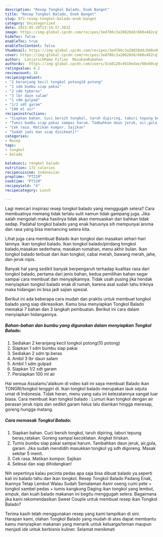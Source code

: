 ```yaml
---
description: "Resep Tongkol Balado, Enak Banget"
title: "Resep Tongkol Balado, Enak Banget"
slug: 973-resep-tongkol-balado-enak-banget
category: Uncategorized
date: 2021-05-20T13:14:57.383Z
image: https://img-global.cpcdn.com/recipes/3ed786c3a20828dd/680x482cq70/tongkol-balado-foto-resep-utama.jpg
hideToc: false
enableToc: true
enableTocContent: false
thumbnail: https://img-global.cpcdn.com/recipes/3ed786c3a20828dd/680x482cq70/tongkol-balado-foto-resep-utama.jpg
cover: https://img-global.cpcdn.com/recipes/3ed786c3a20828dd/680x482cq70/tongkol-balado-foto-resep-utama.jpg
author:  LanjarsihMama Fifian  MasakanRumahan
authorAv:  https://img-global.cpcdn.com/users/3cb8120c4910edae/60x60cq50/avatar.jpg
ratingvalue: 4.2
reviewcount: 18
recipeingredient:
- "2 keranjang kecil tongkol potong10 potong"
- "1 sdm bumbu siap pakai"
- "2 sdm tpberas"
- "3 lbr daun salam"
- "1 sdm gulpad"
- "1/2 sdt garam"
- "100 ml air"
recipeinstructions:
- "Siapkan bahan. Cuci bersih tongkol, taruh dipiring, taburi tepung beras,ratakan. Goreng sampai kecoklatan. Angkat tiriskan."
- "Tumis bumbu siap pakai sampai harum. Tambahkan daun jeruk, air,gula, garam. Jika sudah mendidih masukkan tongkol yg sdh digoreng. Masak sekitar 5 menit."
- "Cek rasa. Matikan kompor. Sajikan"
- "Sudah jadi dan siap dinikmati!"
categories:
- Resep
tags:
- tongkol
- balado

katakunci: tongkol balado 
nutrition: 172 calories
recipecuisine: Indonesian
preptime: "PT21M"
cooktime: "PT31M"
recipeyield: "4"
recipecategory: Lunch

---
```



Lagi mencari inspirasi resep tongkol balado yang menggugah selera? Cara membuatnya memang tidak terlalu sulit namun tidak gampang juga. Jika salah mengolah maka hasilnya tidak akan memuaskan dan bahkan tidak sedap. Padahal tongkol balado yang enak harusnya sih mempunyai aroma dan rasa yang bisa memancing selera kita.


Lihat juga cara membuat Balado ikan tongkol dan masakan sehari-hari lainnya. ikan tongkol balado. Ikan tongkol balado/pindang tongkol balado,masakan sederhana, masakan rumahan, menu akhir bulan. Ikan tongkol balado terbuat dari ikan tongkol, cabai merah, bawang merah, jahe, dan jeruk nipis.

Banyak hal yang sedikit banyak berpengaruh terhadap kualitas rasa dari tongkol balado, pertama dari jenis bahan, kedua pemilihan bahan segar sampai cara membuat dan menyajikannya. Tidak usah pusing jika hendak menyiapkan tongkol balado enak di rumah, karena asal sudah tahu triknya maka hidangan ini bisa jadi sajian spesial.


Berikut ini ada beberapa cara mudah dan praktis untuk membuat tongkol balado yang siap dikreasikan. Kamu bisa menyiapkan Tongkol Balado memakai 7 bahan dan 3 langkah pembuatan. Berikut ini cara dalam menyiapkan hidangannya.

<!--inarticleads1-->

##### Bahan-bahan dan bumbu yang digunakan dalam menyiapkan Tongkol Balado:

1. Sediakan 2 keranjang kecil tongkol potong(10 potong)
1. Siapkan 1 sdm bumbu siap pakai
1. Sediakan 2 sdm tp.beras
1. Ambil 3 lbr daun salam
1. Ambil 1 sdm gulpad
1. Siapkan 1/2 sdt garam
1. Persiapkan 100 ml air


Hai semua Assalamu&#39;alaikum di video kali ini saya membuat Balado ikan TONGRI/tongkol tenggiri di. Ikan tongkol balado merupakan lauk sejuta umat di Indonesia. Tidak heran, menu yang satu ini kelezatannya sangat luar biasa. Cara membuat ikan tongkol balado : Lumuri ikan tongkol dengan air perasan jeruk nipis dan sedikit garam halus lalu diamkan hingga meresap, goreng hungga matang. 

<!--inarticleads2-->

##### Cara memasak Tongkol Balado:

1. Siapkan bahan. Cuci bersih tongkol, taruh dipiring, taburi tepung beras,ratakan. Goreng sampai kecoklatan. Angkat tiriskan.
1. Tumis bumbu siap pakai sampai harum. Tambahkan daun jeruk, air,gula, garam. Jika sudah mendidih masukkan tongkol yg sdh digoreng. Masak sekitar 5 menit.
1. Cek rasa. Matikan kompor. Sajikan
1. Selesai dan siap dihidangkan!

Nih sepertinya kalau pecinta pedas apa saja bisa dibuat balado ya.seperti kali ini balado tahu dan ikan tongkol. Resep Tongkol Balado Padang Enak, Ikannya Tetap Lembut Walau Sudah Semalaman Asmr oseng cumi pete + tongkol sambel pedas + tumis kangkung Daging ikan tongkol yang lembut, empuk, dan kuah balado makanan ini begitu menggugah selera. Bagaimana jika kami rekomendasikan Sweet Couple untuk membuat resep ikan Tongkol Balado? 

Terima kasih telah menggunakan resep yang kami tampilkan di sini. Harapan kami, olahan Tongkol Balado yang mudah di atas dapat membantu kamu menyiapkan makanan yang menarik untuk keluarga/teman maupun menjadi ide untuk berbisnis kuliner. Selamat menikmati
